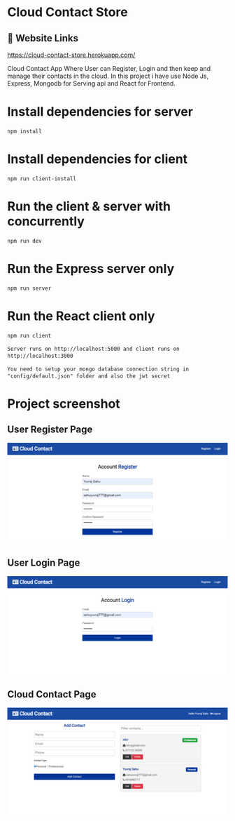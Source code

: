 # Cloud Contact Store

## 🔗 Website Links

https://cloud-contact-store.herokuapp.com/

Cloud Contact App Where User can Register, Login and then keep and manage their contacts in the cloud. In this project i have use Node Js, Express, Mongodb for Serving api and React for Frontend.

# Install dependencies for server

```
npm install
```

# Install dependencies for client

```
npm run client-install
```

# Run the client & server with concurrently

```
npm run dev
```

# Run the Express server only

```
npm run server
```

# Run the React client only

```
npm run client
```

```
Server runs on http://localhost:5000 and client runs on http://localhost:3000
```

```
You need to setup your mongo database connection string in "config/default.json" folder and also the jwt secret
```

# Project screenshot

## User Register Page

![Home Page](imgs/register.png)

## User Login Page

![Home Page](imgs/login.png)

## Cloud Contact Page

![Home Page](imgs/dashboard.png)


